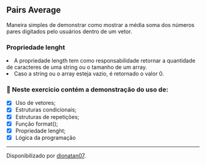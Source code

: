 <h2>
Pairs Average
</h2>

<p>Maneira simples de demonstrar como mostrar a média soma dos números pares digitados pelo usuários dentro de um vetor.

<h3>Propriedade lenght</h3>
<li>A propriedade length tem como responsabilidade retornar a quantidade de caracteres de uma string ou o tamanho de um array.</li>
<li>Caso a string ou o array esteja vazio, é retornado o valor 0.</li>


<h3>
🛑 Neste exercicio contém a demonstração do uso de:
</h3>

- [x] Uso de vetores;
- [x] Estruturas condicionais;
- [x] Estruturas de repetições;
- [x] Função format();
- [x] Propriedade lenght;
- [x] Lógica da programação

------------

Disponibilizado por [dionatan07](https://www.linkedin.com/in/dionatandeandrade/ "LinkedIn").
